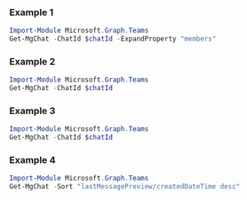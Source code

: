 ### Example 1
```powershell
Import-Module Microsoft.Graph.Teams
Get-MgChat -ChatId $chatId -ExpandProperty "members" 
```
### Example 2
```powershell
Import-Module Microsoft.Graph.Teams
Get-MgChat -ChatId $chatId
```
### Example 3
```powershell
Import-Module Microsoft.Graph.Teams
Get-MgChat -ChatId $chatId
```
### Example 4
```powershell
Import-Module Microsoft.Graph.Teams
Get-MgChat -Sort "lastMessagePreview/createdDateTime desc" 
```
